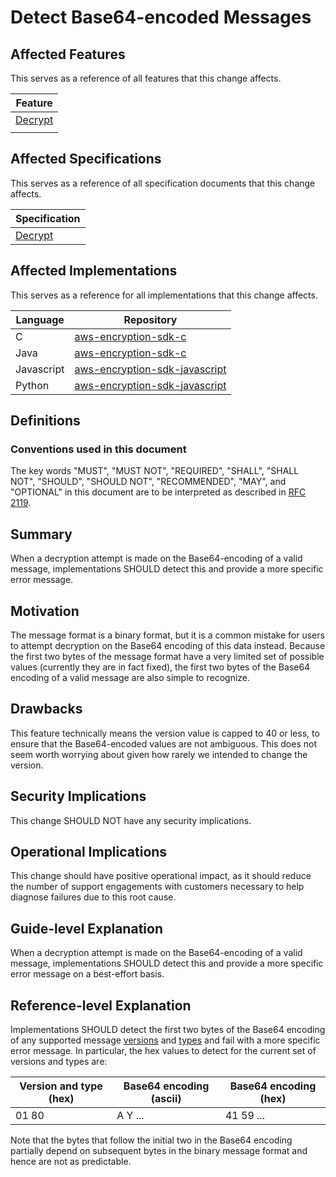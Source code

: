 [//]: # "Copyright Amazon.com Inc. or its affiliates. All Rights Reserved."
[//]: # "SPDX-License-Identifier: CC-BY-SA-4.0"

# Detect Base64-encoded Messages

## Affected Features

This serves as a reference of all features that this change affects.

| Feature                                                                                                                                     |
| ------------------------------------------------------------------------------------------------------------------------------------------- |
| [Decrypt](https://github.com/awslabs/aws-encryption-sdk-specification/blob/623992d999db0b309d8a8adbd664f0d72feee813/client-apis/decrypt.md) |
|                                                                                                                                             |

## Affected Specifications

This serves as a reference of all specification documents that this change affects.

| Specification                           |
| --------------------------------------- |
| [Decrypt](../../client-apis/decrypt.md) |

## Affected Implementations

This serves as a reference for all implementations that this change affects.

| Language   | Repository                                                                            |
| ---------- | ------------------------------------------------------------------------------------- |
| C          | [aws-encryption-sdk-c](https://github.com/aws/aws-encryption-sdk-c)                   |
| Java       | [aws-encryption-sdk-c](https://github.com/aws/aws-encryption-sdk-java)                |
| Javascript | [aws-encryption-sdk-javascript](https://github.com/aws/aws-encryption-sdk-javascript) |
| Python     | [aws-encryption-sdk-javascript](https://github.com/aws/aws-encryption-sdk-python)     |

## Definitions

### Conventions used in this document

The key words "MUST", "MUST NOT", "REQUIRED", "SHALL", "SHALL NOT", "SHOULD", "SHOULD NOT", "RECOMMENDED", "MAY", and "OPTIONAL"
in this document are to be interpreted as described in [RFC 2119](https://tools.ietf.org/html/rfc2119).

## Summary

When a decryption attempt is made on the Base64-encoding of a valid message,
implementations SHOULD detect this and provide a more specific error message.

## Motivation

The message format is a binary format, but it is a common mistake for users to attempt decryption on the Base64 encoding of this data instead.
Because the first two bytes of the message format have a very limited set of possible values
(currently they are in fact fixed),
the first two bytes of the Base64 encoding of a valid message are also simple to recognize.

## Drawbacks

This feature technically means the version value is capped to 40 or less,
to ensure that the Base64-encoded values are not ambiguous.
This does not seem worth worrying about
given how rarely we intended to change the version.

## Security Implications

This change SHOULD NOT have any security implications.

## Operational Implications

This change should have positive operational impact,
as it should reduce the number of support engagements with customers
necessary to help diagnose failures due to this root cause.

## Guide-level Explanation

When a decryption attempt is made on the Base64-encoding of a valid message,
implementations SHOULD detect this and provide a more specific error message on a best-effort basis.

## Reference-level Explanation

Implementations SHOULD detect the first two bytes of the Base64 encoding of any supported message [versions](../data-format/message-header.md#version-1)
and [types](../data-format/message-header.md#type)
and fail with a more specific error message.
In particular, the hex values to detect for the current set of versions and types are:

| Version and type (hex) | Base64 encoding (ascii) | Base64 encoding (hex) |
| ---------------------- | ----------------------- | --------------------- |
| 01 80                  | A Y ...                 | 41 59 ...             |

Note that the bytes that follow the initial two in the Base64 encoding
partially depend on subsequent bytes in the binary message format
and hence are not as predictable.
